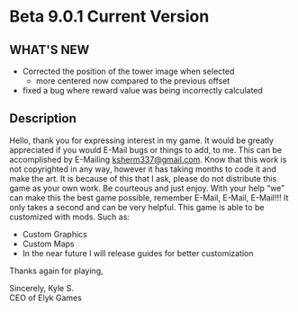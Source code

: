# Beta 9.0.1 Current Version

## WHAT'S NEW
- Corrected the position of the tower image when selected
    - more centered now compared to the previous offset
- fixed a bug where reward value was being incorrectly calculated

## Description
Hello, thank you for expressing interest in my game. It would be greatly appreciated if you would E-Mail bugs or things to add, to me. This can be accomplished by E-Mailing ksherm337@gmail.com. Know that this work is not copyrighted in any way, however it has taking months to code it and make the art. It is because of this that I ask, please do not distribute this game as your own work. Be courteous and just enjoy. With your help “we” can make this the best game possible, remember E-Mail, E-Mail, E-Mail!!! It only takes a second and can be very helpful.
This game is able to be customized with mods. Such as:
-	Custom Graphics
-	Custom Maps
-	In the near future I will release guides for better customization

Thanks again for playing,

Sincerely,
Kyle S.<br>
CEO of Elyk Games
